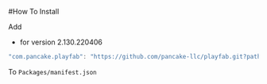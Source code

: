 #How To Install

Add 

- for version 2.130.220406
```csharp
"com.pancake.playfab": "https://github.com/pancake-llc/playfab.git?path=Assets/_Root#2.130.220406",
```

To `Packages/manifest.json`